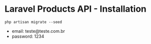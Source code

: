 <h1>Laravel Products API - Installation</h1>
<code>php artisan migrate --seed</code>
<p>
<ul>
<li>email: teste@teste.com.br</li>
<li>password: 1234</li>
</ul>
</p>